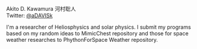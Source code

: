 Akito D. Kawamura 河村聡人<br>
Twitter: [@aDAVISk](https://twitter.com/aDAVISk)

I'm a researcher of Heliosphysics and solar physics. I submit my programs based on my random ideas to MimicChest repository and those for space weather researches to PhythonForSpace Weather repository.
